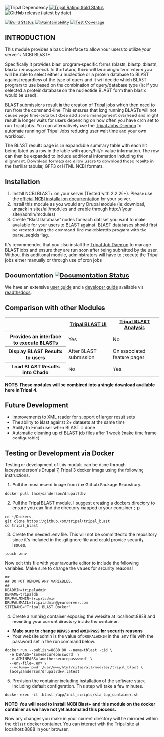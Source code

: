 ![Tripal Dependency](https://img.shields.io/badge/tripal-%3E=3.0-brightgreen)
[![Tripal Rating Gold Status](https://tripal.readthedocs.io/en/7.x-3.x/_images/Tripal-Gold.png)](https://tripal.readthedocs.io/en/7.x-3.x/extensions/module_rating.html#Gold)
![GitHub release (latest by date)](https://img.shields.io/github/v/release/tripal/tripal_blast)

[![Build Status](https://travis-ci.org/tripal/tripal_blast.svg?branch=7.x-1.x)](https://travis-ci.org/tripal/tripal_blast)
[![Maintainability](https://api.codeclimate.com/v1/badges/5071f91a02a3fcafc275/maintainability)](https://codeclimate.com/github/tripal/tripal_blast/maintainability)
[![Test Coverage](https://api.codeclimate.com/v1/badges/5071f91a02a3fcafc275/test_coverage)](https://codeclimate.com/github/tripal/tripal_blast/test_coverage)

INTRODUCTION
------------
This module provides a basic interface to allow your users to utilize your
server's NCBI BLAST+.

Specifically it provides blast program-specific forms (blastn, blastp, tblastn,
blastx are supported). In the future, there will be a single form where you
will be able to select either a nucleotide or a protein database to BLAST
against regardless of the type of query and it will decide which BLAST
program to use based on the combination of query/database type (ie: if you
selected a protein database on the nucleotide BLAST form then blastx would
be used).

BLAST submissions result in the creation of Tripal jobs which then need to run
from the command-line. This ensures that long running BLASTs will not cause
page time-outs but does add some management overhead and might result in longer
waits for users depending on how often you have cron set to run Tripal jobs.
You can alternatively use the [Tripal Jobs Daemon](https://github.com/tripal/tripal/tree/7.x-3.x/tripal_daemon)
to automate running of Tripal Jobs reducing user wait time and your own workload.

The BLAST results page is an expandable summary table with each hit being
listed as a row in the table with query/hit/e-value information. The row can
then be expanded to include additional information including the alignment.
Download formats are allow users to download these results in the familiar
tabular, GFF3 or HTML NCBI formats.

Installation
------------
1. Install NCBI BLAST+ on your server (Tested with 2.2.26+). Please use the
   [official NCBI installation documentation](https://www.ncbi.nlm.nih.gov/books/NBK52640/)
   for your server.
2. Install this module as you would any Drupal module (ie: download, unpack
   in sites/all/modules and enable through http://[your site]/admin/modules)
3. Create "Blast Database" nodes for each dataset you want to make available
   for your users to BLAST against. BLAST databases should first be created
   using the command-line makeblastdb program with the -parse_seqids flag.

 It's recommended that you also install the [Tripal Job Daemon](https://github.com/tripal/tripal/tree/7.x-3.x/tripal_daemon)
 to manage BLAST jobs and ensure they are run soon after being submitted
 by the user. Without this additional module, administrators will have to
 execute the Tripal jobs either manually or through use of cron jobs.

Documentation   [![Documentation Status](https://readthedocs.org/projects/tripal-blast-ui/badge/?version=latest)](https://tripal-blast-ui.readthedocs.io/en/latest/?badge=latest)
--------------

We have an extensive [user guide](https://tripal-blast-ui.readthedocs.io/en/latest/user_guide.html) and a [developer guide](https://tripal-blast-ui.readthedocs.io/en/latest/dev_guide.html) available via [readthedocs](https://tripal-blast-ui.readthedocs.io/en/latest/index.html).

Comparison with other Modules
------------------------------
<table>
<tr><th></th><th><a href="project/tripal_blast">Tripal BLAST UI</a></th><th><a href="project/tripal_blast_analysis">Tripal BLAST Analysis</a></th></tr>
<tr><th>Provides an interface to execute BLASTs</th><td>Yes</td><td>No</td></tr>
<tr><th>Display BLAST Results to users</th><td>After BLAST submission</td><td>On associated feature pages</td></tr>
<tr><th>Load BLAST Results into Chado</th><td>No</td><td>Yes</td></tr>
</table>

**NOTE: These modules will be combined into a single download available
here in Tripal 4.**

Future Development
-------------------
 - Improvements to XML reader for support of larger result sets
 - The ability to blast against 2+ datasets at the same time
 - Ability to Email user when BLAST is done
 - Automatic cleaning up of BLAST job files after 1 week (make time frame configurable)

 Testing or Development via Docker
 -----------------------------------

 Testing or development of this module can be done through laceysanderson's Drupal 7, Tripal 3 docker image using the following instructions.

 1) Pull the most recent image from the Github Package Repository.

 ```
 docker pull laceysanderson/drupal7dev
 ```

 2) Pull the Tripal BLAST module. I suggest creating a dockers directory to ensure you can find the directory mapped to your container ;-p

 ```
 cd ~/Dockers
 git clone https://github.com/tripal/tripal_blast
 cd tripal_blast
 ```

 3) Create the needed .env file. This will not be committed to the repository since it's included in the .gitignore file and could provide security issues.

 ```
 touch .env
 ```

 Now edit this file with your favourite editor to include the following variables. Make sure to change the values for security reasons!

 ```
 ##
 ## DO NOT REMOVE ANY VARIABLES.
 ##
 DBADMIN=tripaladmin
 DBNAME=tripaldb
 DRUPALADMIN=tripaladmin
 DRUPALEMAIL=tripaladmin@yourserver.com
 SITENAME="Tripal BLAST Docker"
 ```

 4) Create a running container exposing the website at localhost:8888 and mounting your current directory inside the container.

  - **Make sure to change `DBPASS` and `ADMINPASS` for security reasons.**
  - Your website admin is the value of `DRUPALADMIN` in the .env file with the password set in the run command below.

 ```
 docker run --publish=8888:80 --name=tblast -tid \
   -e DBPASS='somesecurepassword' \
   -e ADMINPASS='anothersecurepassword' \
   --env-file=.env \
   --volume=`pwd`:/var/www/html/sites/all/modules/tripal_blast \
   laceysanderson/drupal7dev:latest
 ```

 5) Provision the container including installation of the software stack including default configuration. This step will take a few minutes.

 ```
 docker exec -it tblast /app/init_scripts/startup_container.sh
 ```

**NOTE: You will need to install NCBI Blast+ and this module on the docker container as we have not yet automated this process.**

Now any changes you make in your current directory will be mirrored within the `tblast` docker container. You can interact with the Tripal site at localhost:8888 in your browser.
